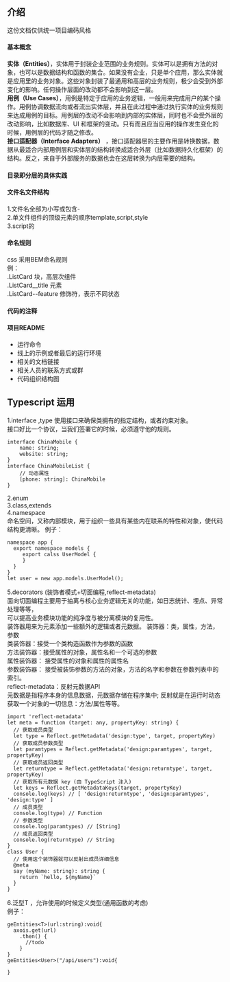 ## 介绍
   这份文档仅供统一项目编码风格  
#### 基本概念
**实体（Entities）**，实体用于封装企业范围的业务规则。实体可以是拥有方法的对象，也可以是数据结构和函数的集合。如果没有企业，只是单个应用，那么实体就是应用里的业务对象。这些对象封装了最通用和高层的业务规则，极少会受到外部变化的影响。任何操作层面的改动都不会影响到这一层。  
**用例（Use Cases）**，用例是特定于应用的业务逻辑，一般用来完成用户的某个操作。用例协调数据流向或者流出实体层，并且在此过程中通过执行实体的业务规则来达成用例的目标。用例层的改动不会影响到内部的实体层，同时也不会受外层的改动影响，比如数据库、UI 和框架的变动。只有而且应当应用的操作发生变化的时候，用例层的代码才随之修改。  
**接口适配器（Interface Adapters）** ，接口适配器层的主要作用是转换数据，数据从最适合内部用例层和实体层的结构转换成适合外层（比如数据持久化框架）的结构。反之，来自于外部服务的数据也会在这层转换为内层需要的结构。  
#### 目录即分层的具体实践  


 
#### 文件名文件结构 
   1.文件名全部为小写或包含-  
   2.单文件组件的顶级元素的顺序template,script,style  
   3.script的

#### 命名规则
css 采用BEM命名规则  
例：  
.ListCard 块，高层次组件  
.ListCard__title 元素  
.ListCard--feature 修饰符，表示不同状态  
#### 代码的注释
#### 项目README
- 运行命令
- 线上的示例或者最后的运行环境
- 相关的文档链接
- 相关人员的联系方式或群
- 代码组织结构图

## Typescript 运用 
1.interface ,type 
使用接口来确保类拥有的指定结构，或者约束对象。  
接口好比一个协议，当我们签署它的时候，必须遵守他的规则。  
````
interface ChinaMobile {
    name: string;
    website: string;
}
interface ChinaMobileList {
    // 动态属性
    [phone: string]: ChinaMobile
}
````
2.enum  
3.class,extends   
4.namespace  
命名空间，又称内部模块，用于组织一些具有某些内在联系的特性和对象，使代码结构更清晰。 
例子：
````
namespace app {
  export namespace models {
     export calss UserModel {
     }
  }
}
let user = new app.models.UserModel();
````
 
5.decorators (装饰者模式+切面编程,reflect-metadata)    
面向切面编程主要用于抽离与核心业务逻辑无关的功能，如日志统计、埋点、异常处理等等，  
可以提高业务模块功能的纯净度与被分离模块的复用性。    
装饰器用来为元素添加一些额外的逻辑或者元数据。
装饰器：类，属性，方法，参数  
类装饰器：接受一个类构造函数作为参数的函数  
方法装饰器：接受属性的对象，属性名和一个可选的参数  
属性装饰器： 接受属性的对象和属性的属性名  
参数装饰器： 接受被装饰参数的方法的对象，方法的名字和参数在参数列表中的索引。  
reflect-metadata：反射元数据API  
元数据是指程序本身的信息数据，元数据存储在程序集中;
反射就是在运行时动态获取一个对象的一切信息：方法/属性等等。
````
import 'reflect-metadata'
let meta = function (target: any, propertyKey: string) {
  // 获取成员类型
  let type = Reflect.getMetadata('design:type', target, propertyKey)
  // 获取成员参数类型
  let paramtypes = Reflect.getMetadata('design:paramtypes', target, propertyKey)
  // 获取成员返回类型
  let returntype = Reflect.getMetadata('design:returntype', target, propertyKey)
  // 获取所有元数据 key (由 TypeScript 注入)
  let keys = Reflect.getMetadataKeys(target, propertyKey)
  console.log(keys) // [ 'design:returntype', 'design:paramtypes', 'design:type' ]
  // 成员类型
  console.log(type) // Function
  // 参数类型
  console.log(paramtypes) // [String]
  // 成员返回类型
  console.log(returntype) // String
}
class User {
  // 使用这个装饰器就可以反射出成员详细信息
  @meta
  say (myName: string): string {
    return `hello, ${myName}`
  }
}
````
  
6.泛型T ，允许使用的时候定义类型(通用函数的考虑)  
例子：
````
geEntities<T>(url:string):void{
  axois.get(url)
    .then() {
      //todo
    }
}
geEntities<User>("/api/users"):void{

}
````